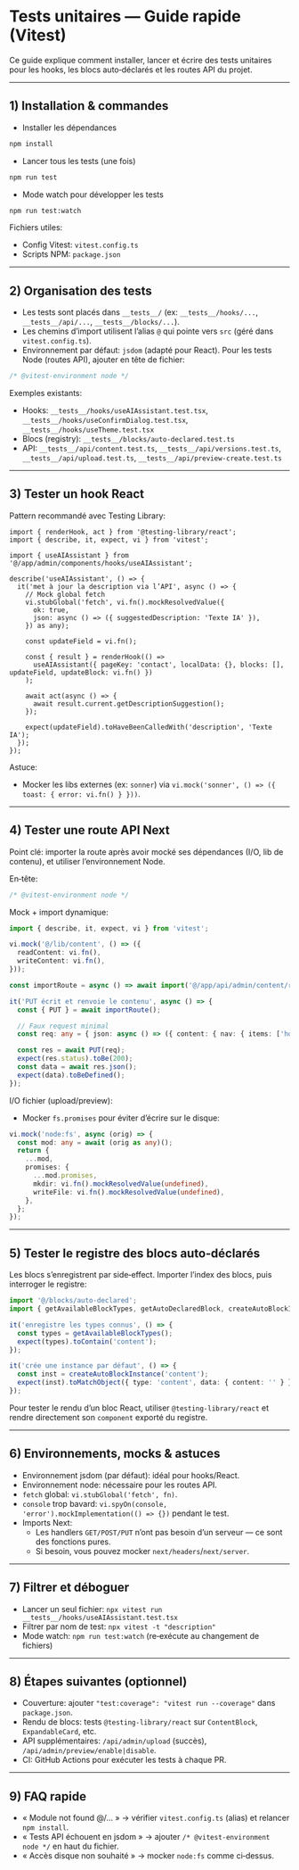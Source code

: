 # Tests unitaires — Guide rapide (Vitest)

Ce guide explique comment installer, lancer et écrire des tests unitaires pour les hooks, les blocs auto‑déclarés et les routes API du projet.

---

## 1) Installation & commandes

- Installer les dépendances

```bash
npm install
```

- Lancer tous les tests (une fois)

```bash
npm run test
```

- Mode watch pour développer les tests

```bash
npm run test:watch
```

Fichiers utiles:
- Config Vitest: `vitest.config.ts`
- Scripts NPM: `package.json`

---

## 2) Organisation des tests

- Les tests sont placés dans `__tests__/` (ex: `__tests__/hooks/...`, `__tests__/api/...`, `__tests__/blocks/...`).
- Les chemins d’import utilisent l’alias `@` qui pointe vers `src` (géré dans `vitest.config.ts`).
- Environnement par défaut: `jsdom` (adapté pour React). Pour les tests Node (routes API), ajouter en tête de fichier:

```ts
/* @vitest-environment node */
```

Exemples existants:
- Hooks: `__tests__/hooks/useAIAssistant.test.tsx`, `__tests__/hooks/useConfirmDialog.test.tsx`, `__tests__/hooks/useTheme.test.tsx`
- Blocs (registry): `__tests__/blocks/auto-declared.test.ts`
- API: `__tests__/api/content.test.ts`, `__tests__/api/versions.test.ts`, `__tests__/api/upload.test.ts`, `__tests__/api/preview-create.test.ts`

---

## 3) Tester un hook React

Pattern recommandé avec Testing Library:

```tsx
import { renderHook, act } from '@testing-library/react';
import { describe, it, expect, vi } from 'vitest';

import { useAIAssistant } from '@/app/admin/components/hooks/useAIAssistant';

describe('useAIAssistant', () => {
  it('met à jour la description via l’API', async () => {
    // Mock global fetch
    vi.stubGlobal('fetch', vi.fn().mockResolvedValue({
      ok: true,
      json: async () => ({ suggestedDescription: 'Texte IA' }),
    }) as any);

    const updateField = vi.fn();

    const { result } = renderHook(() =>
      useAIAssistant({ pageKey: 'contact', localData: {}, blocks: [], updateField, updateBlock: vi.fn() })
    );

    await act(async () => {
      await result.current.getDescriptionSuggestion();
    });

    expect(updateField).toHaveBeenCalledWith('description', 'Texte IA');
  });
});
```

Astuce:
- Mocker les libs externes (ex: `sonner`) via `vi.mock('sonner', () => ({ toast: { error: vi.fn() } }))`.

---

## 4) Tester une route API Next

Point clé: importer la route après avoir mocké ses dépendances (I/O, lib de contenu), et utiliser l’environnement Node.

En‑tête:
```ts
/* @vitest-environment node */
```

Mock + import dynamique:
```ts
import { describe, it, expect, vi } from 'vitest';

vi.mock('@/lib/content', () => ({
  readContent: vi.fn(),
  writeContent: vi.fn(),
}));

const importRoute = async () => await import('@/app/api/admin/content/route');

it('PUT écrit et renvoie le contenu', async () => {
  const { PUT } = await importRoute();

  // Faux request minimal
  const req: any = { json: async () => ({ content: { nav: { items: ['home'] } } }) };

  const res = await PUT(req);
  expect(res.status).toBe(200);
  const data = await res.json();
  expect(data).toBeDefined();
});
```

I/O fichier (upload/preview):
- Mocker `fs.promises` pour éviter d’écrire sur le disque:

```ts
vi.mock('node:fs', async (orig) => {
  const mod: any = await (orig as any)();
  return {
    ...mod,
    promises: {
      ...mod.promises,
      mkdir: vi.fn().mockResolvedValue(undefined),
      writeFile: vi.fn().mockResolvedValue(undefined),
    },
  };
});
```

---

## 5) Tester le registre des blocs auto‑déclarés

Les blocs s’enregistrent par side‑effect. Importer l’index des blocs, puis interroger le registre:

```ts
import '@/blocks/auto-declared';
import { getAvailableBlockTypes, getAutoDeclaredBlock, createAutoBlockInstance } from '@/blocks/auto-declared/registry';

it('enregistre les types connus', () => {
  const types = getAvailableBlockTypes();
  expect(types).toContain('content');
});

it('crée une instance par défaut', () => {
  const inst = createAutoBlockInstance('content');
  expect(inst).toMatchObject({ type: 'content', data: { content: '' } });
});
```

Pour tester le rendu d’un bloc React, utiliser `@testing-library/react` et rendre directement son `component` exporté du registre.

---

## 6) Environnements, mocks & astuces

- Environnement jsdom (par défaut): idéal pour hooks/React.
- Environnement node: nécessaire pour les routes API.
- `fetch` global: `vi.stubGlobal('fetch', fn)`.
- `console` trop bavard: `vi.spyOn(console, 'error').mockImplementation(() => {})` pendant le test.
- Imports Next:
  - Les handlers `GET/POST/PUT` n’ont pas besoin d’un serveur — ce sont des fonctions pures.
  - Si besoin, vous pouvez mocker `next/headers`/`next/server`.

---

## 7) Filtrer et déboguer

- Lancer un seul fichier: `npx vitest run __tests__/hooks/useAIAssistant.test.tsx`
- Filtrer par nom de test: `npx vitest -t "description"`
- Mode watch: `npm run test:watch` (re‑exécute au changement de fichiers)

---

## 8) Étapes suivantes (optionnel)

- Couverture: ajouter `"test:coverage": "vitest run --coverage"` dans `package.json`.
- Rendu de blocs: tests `@testing-library/react` sur `ContentBlock`, `ExpandableCard`, etc.
- API supplémentaires: `/api/admin/upload` (succès), `/api/admin/preview/enable|disable`.
- CI: GitHub Actions pour exécuter les tests à chaque PR.

---

## 9) FAQ rapide

- « Module not found @/… » → vérifier `vitest.config.ts` (alias) et relancer `npm install`.
- « Tests API échouent en jsdom » → ajouter `/* @vitest-environment node */` en haut du fichier.
- « Accès disque non souhaité » → mocker `node:fs` comme ci‑dessus.


